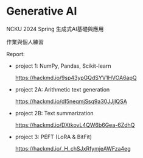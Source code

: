 # Generative AI

NCKU 2024 Spring 生成式AI基礎與應用

作業與個人練習



Report:

- project 1: NumPy, Pandas, Scikit-learn

  https://hackmd.io/9sp43ypGQdSYV1HVOA6apQ

- project 2A: Arithmetic text generation

  https://hackmd.io/dI5neqmjSsq9a30JJjlQSA

- project 2B: Text summarization

  https://hackmd.io/DXtkovL4QW6b6Gea-6ZdhQ

- project 3: PEFT (LoRA & BitFit)

  https://hackmd.io/_H_chSJxRfymjeAWFza4eg
